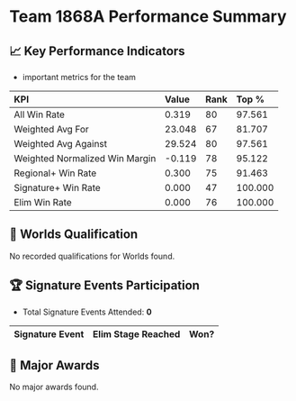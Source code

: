 # Team 1868A Performance Summary

## 📈 Key Performance Indicators
- important metrics for the team

| KPI | Value | Rank | Top % |
|:---|:-----|:----|:-----|
| All Win Rate | 0.319 | 80 | 97.561 |
| Weighted Avg For | 23.048 | 67 | 81.707 |
| Weighted Avg Against | 29.524 | 80 | 97.561 |
| Weighted Normalized Win Margin | -0.119 | 78 | 95.122 |
| Regional+ Win Rate | 0.300 | 75 | 91.463 |
| Signature+ Win Rate | 0.000 | 47 | 100.000 |
| Elim Win Rate | 0.000 | 76 | 100.000 |


## 🎯 Worlds Qualification
No recorded qualifications for Worlds found.

## 🏆 Signature Events Participation
- Total Signature Events Attended: **0**

| Signature Event | Elim Stage Reached | Won? |
|:----------------|:-------------------|:----|


## 🥇 Major Awards
No major awards found.

